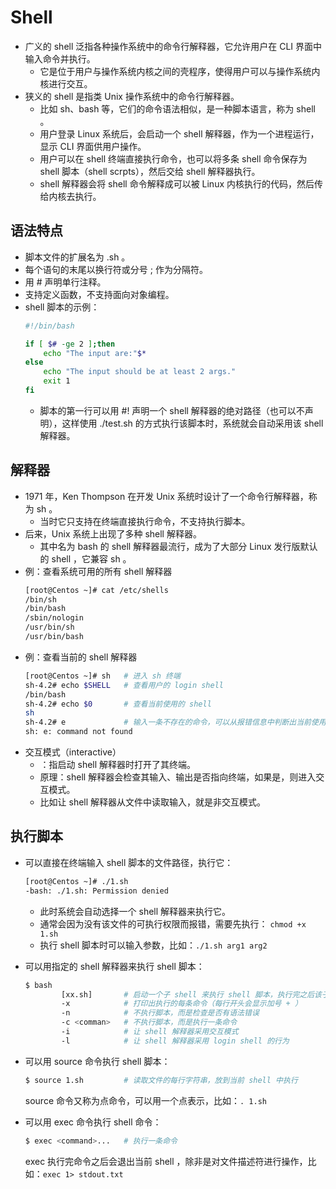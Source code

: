# Shell

- 广义的 shell 泛指各种操作系统中的命令行解释器，它允许用户在 CLI 界面中输入命令并执行。
  - 它是位于用户与操作系统内核之间的壳程序，使得用户可以与操作系统内核进行交互。
- 狭义的 shell 是指类 Unix 操作系统中的命令行解释器。
  - 比如 sh、bash 等，它们的命令语法相似，是一种脚本语言，称为 shell 。
  - 用户登录 Linux 系统后，会启动一个 shell 解释器，作为一个进程运行，显示 CLI 界面供用户操作。
  - 用户可以在 shell 终端直接执行命令，也可以将多条 shell 命令保存为 shell 脚本（shell scrpts），然后交给 shell 解释器执行。
  - shell 解释器会将 shell 命令解释成可以被 Linux 内核执行的代码，然后传给内核去执行。

## 语法特点

- 脚本文件的扩展名为 .sh 。
- 每个语句的末尾以换行符或分号 ; 作为分隔符。
- 用 # 声明单行注释。
- 支持定义函数，不支持面向对象编程。
- shell 脚本的示例：
  ```sh
  #!/bin/bash
  
  if [ $# -ge 2 ];then
      echo "The input are:"$*
  else
      echo "The input should be at least 2 args."
      exit 1
  fi
  ```
  - 脚本的第一行可以用 #! 声明一个 shell 解释器的绝对路径（也可以不声明），这样使用 ./test.sh 的方式执行该脚本时，系统就会自动采用该 shell 解释器。

## 解释器

- 1971 年，Ken Thompson 在开发 Unix 系统时设计了一个命令行解释器，称为 sh 。
  - 当时它只支持在终端直接执行命令，不支持执行脚本。
- 后来，Unix 系统上出现了多种 shell 解释器。
  - 其中名为 bash 的 shell 解释器最流行，成为了大部分 Linux 发行版默认的 shell ，它兼容 sh 。
- 例：查看系统可用的所有 shell 解释器
  ```sh
  [root@Centos ~]# cat /etc/shells
  /bin/sh
  /bin/bash
  /sbin/nologin
  /usr/bin/sh
  /usr/bin/bash
  ```
- 例：查看当前的 shell 解释器
  ```sh
  [root@Centos ~]# sh   # 进入 sh 终端
  sh-4.2# echo $SHELL   # 查看用户的 login shell
  /bin/bash
  sh-4.2# echo $0       # 查看当前使用的 shell
  sh
  sh-4.2# e             # 输入一条不存在的命令，可以从报错信息中判断出当前使用的 shell
  sh: e: command not found
  ```
- 交互模式（interactive）
  - ：指启动 shell 解释器时打开了其终端。
  - 原理：shell 解释器会检查其输入、输出是否指向终端，如果是，则进入交互模式。
  - 比如让 shell 解释器从文件中读取输入，就是非交互模式。

## 执行脚本

- 可以直接在终端输入 shell 脚本的文件路径，执行它：
  ```sh
  [root@Centos ~]# ./1.sh 
  -bash: ./1.sh: Permission denied
  ```
  - 此时系统会自动选择一个 shell 解释器来执行它。
  - 通常会因为没有该文件的可执行权限而报错，需要先执行： `chmod +x 1.sh`
  - 执行 shell 脚本时可以输入参数，比如：`./1.sh arg1 arg2`

- 可以用指定的 shell 解释器来执行 shell 脚本：
  ```sh
  $ bash
          [xx.sh]       # 启动一个子 shell 来执行 shell 脚本，执行完之后该子 shell 会自动退出
          -x            # 打印出执行的每条命令（每行开头会显示加号 + ）
          -n            # 不执行脚本，而是检查是否有语法错误
          -c <comman>   # 不执行脚本，而是执行一条命令
          -i            # 让 shell 解释器采用交互模式
          -l            # 让 shell 解释器采用 login shell 的行为
  ```

- 可以用 source 命令执行 shell 脚本：
  ```sh
  $ source 1.sh         # 读取文件的每行字符串，放到当前 shell 中执行
  ```
  source 命令又称为点命令，可以用一个点表示，比如：`. 1.sh`

- 可以用 exec 命令执行 shell 命令：
  ```sh
  $ exec <command>...   # 执行一条命令
  ```
  exec 执行完命令之后会退出当前 shell ，除非是对文件描述符进行操作，比如：`exec 1> stdout.txt`
